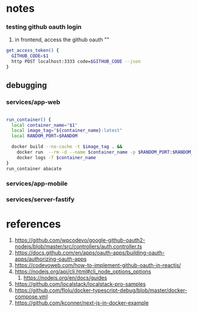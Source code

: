 # notes

### testing github oauth login

1. in frontend, access the github oauth ""

```bash
get_access_token() {
  GITHUB_CODE=$1
  http POST localhost:3333 code=$GITHUB_CODE --json
}
```

## debugging

### services/app-web

```bash

run_container() {
  local container_name="$1"
  local image_tag="${container_name}:latest"
  local RANDOM_PORT=$RANDOM

  docker build --no-cache -t $image_tag . &&
    docker run  --rm -d --name $container_name -p $RANDOM_PORT:$RANDOM_PORT $image_tag &&
    docker logs -f $container_name
}
run_container abacate
```

### services/app-mobile

### services/server-fastify

# references

1. https://github.com/wpcodevo/google-github-oauth2-nodejs/blob/master/src/controllers/auth.controller.ts
2. https://docs.github.com/en/apps/oauth-apps/building-oauth-apps/authorizing-oauth-apps
3. https://codevoweb.com/how-to-implement-github-oauth-in-reactjs/
4. https://nodejs.org/api/cli.html#cli_node_options_options
   1. https://nodejs.org/en/docs/guides
5. https://github.com/localstack/localstack-pro-samples
6. https://github.com/flolu/docker-typescript-debug/blob/master/docker-compose.yml
7. https://github.com/kconner/next-js-in-docker-example